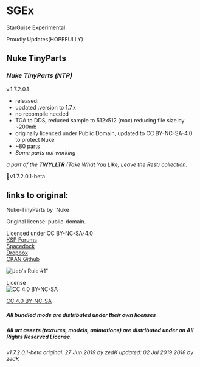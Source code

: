 # SGEx  
StarGuise Experimental  

Proudly Updates(HOPEFULLY)  

## Nuke TinyParts 
### ***Nuke TinyParts (NTP)***  

v.1.7.2.0.1
   * released:  
   * updated .version to 1.7.x  
   * no recompile needed
   * TGA to DDS, reduced sample to 512x512 (max) reducing file size by ~200mb
   * originally licenced under Public Domain, updated to CC BY-NC-SA-4.0 to protect Nuke
   * ~80 parts
   * *Some parts not working*


*a part of the **TWYLLTR** (Take What You Like, Leave the Rest) collection.*  
 
📌v1.7.2.0.1-beta  

## links to original:  
Nuke-TinyParts by `Nuke

Original license: public-domain.  

Licensed under CC BY-NC-SA-4.0  
[KSP Forums](https://forum.kerbalspaceprogram.com/index.php?/topic/21466-161-tiny-parts-and-other-useless-junk/)  
[Spacedock](https://spacedock.info/mod/618/ODFC%20-%20On%20Demand%20Fuel%20Cells)  
[Dropbox](https://drive.google.com/drive/folders/1WPu-nxiyoI-xSWWkb_FJ5wDdqelR4jVk)  
[CKAN Github](https://github.com/KSP-CKAN/CKAN-meta/commit/6b00321e9a4ad5f8ccc5bebb9e57ca02cbde61d3)



![Jeb's Rule #1"](https://ic.pics.livejournal.com/asaratov/25113347/1448500/1448500_original.jpg   "Jeb's Rule #1") 


License  
![[CC 4.0 BY-NC-SA](https://creativecommons.org/licenses/by-nc-sa/4.0/)](https://i.creativecommons.org/l/by-nc-sa/4.0/88x31.png "CC 4.0 BY-NC-SA")

[CC 4.0 BY-NC-SA](https://creativecommons.org/licenses/by-nc-sa/4.0/)

##### All bundled mods are distributed under their own licenses
##### All art assets (textures, models, animations) are distributed under an All Rights Reserved License.

###### v1.7.2.0.1-beta original: 27 Jun 2019 by zedK updated: 02 Jul 2019 2018 by zedK
